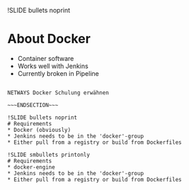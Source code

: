 !SLIDE bullets noprint
# About Docker

* Container software
* Works well with Jenkins
* Currently broken in Pipeline

~~~SECTION:notes~~~

NETWAYS Docker Schulung erwähnen

~~~ENDSECTION~~~

!SLIDE bullets noprint
# Requirements
* Docker (obviously)
* Jenkins needs to be in the 'docker'-group
* Either pull from a registry or build from Dockerfiles

!SLIDE smbullets printonly
# Requirements
* docker-engine
* Jenkins needs to be in the 'docker'-group
* Either pull from a registry or build from Dockerfiles
